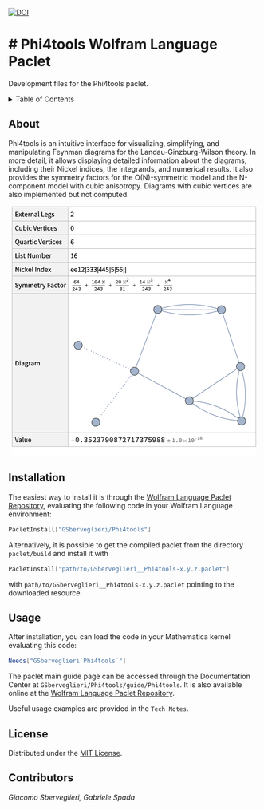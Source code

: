 [![DOI](https://zenodo.org/badge/707118129.svg)](https://zenodo.org/doi/10.5281/zenodo.10021884)

# # Phi4tools Wolfram Language Paclet

Development files for the Phi4tools paclet.

<details>
  <summary>Table of Contents</summary>
  <ol>
    <li><a href="#about">About</a></li>
    <li><a href="#installation">Installation</a></li>
    <li><a href="#usage">Usage</a></li>
    <li><a href="#license">License</a></li>
    <li><a href="#contact">Contributors</a></li>
  </ol>
</details>

## About



Phi4tools is an intuitive interface for visualizing, simplifying, and manipulating Feynman diagrams for the Landau-Ginzburg-Wilson theory. In more detail, it allows displaying detailed information about the diagrams, including their Nickel indices, the integrands, and numerical results. It also provides the symmetry factors for the O(N)-symmetric model and the N-component model with cubic anisotropy. Diagrams with cubic vertices are also implemented but not computed.

<div align="center">
  <img src="images/hero-image.png" width="490">
</div>

## 

<!-- INSTALLATION -->

## Installation

The easiest way to install it is through the [Wolfram Language Paclet Repository][repository-url], evaluating the following code in your Wolfram Language environment:

```mathematica
PacletInstall["GSberveglieri/Phi4tools"]
```

Alternatively, it is possible to get the compiled paclet from the directory `paclet/build` and install it with

```mathematica
PacletInstall["path/to/GSberveglieri__Phi4tools-x.y.z.paclet"]
```

with `path/to/GSberveglieri__Phi4tools-x.y.z.paclet` pointing to the downloaded resource.

<!-- USAGE -->

## Usage

After installation, you can load the code in your Mathematica kernel evaluating this code:

```mathematica
Needs["GSberveglieri`Phi4tools`"]
```

The paclet main guide page can be accessed through the Documentation Center at `GSberveglieri/Phi4tools/guide/Phi4tools`. It is also available online at the [Wolfram Language Paclet Repository][repository-url].

Useful usage examples are provided in the `Tech Notes`.

<!-- LICENSE -->

## License

Distributed under the [MIT License](LICENSE).

<!-- CONTRIBUTORS -->

## Contributors

_Giacomo Sberveglieri, Gabriele Spada_

<!-- MARKDOWN LINKS & IMAGES -->

<!-- https://www.markdownguide.org/basic-syntax/#reference-style-links -->

[hero-image]: images/hero-image.png
[repository-url]: https://resources.wolframcloud.com/PacletRepository/resources/GSberveglieri/Phi4tools/
